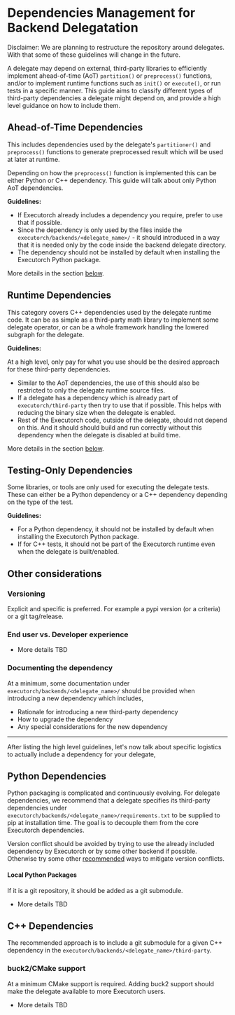 # Dependencies Management for Backend Delegatation

Disclaimer: We are planning to restructure the repository around delegates.
With that some of these guidelines will change in the future.

A delegate may depend on external, third-party libraries to efficiently
implement ahead-of-time (AoT) `partition()` or `preprocess()` functions, and/or
to implement runtime functions such as `init()` or `execute()`, or run tests in
a specific manner. This guide aims to classify different types of third-party
dependencies a delegate might depend on, and provide a high level guidance on
how to include them.

## Ahead-of-Time Dependencies

This includes dependencies used by the delegate's `partitioner()` and
`preprocess()` functions to generate preprocessed result which
will be used at later at runtime.

Depending on how the `preprocess()` function is implemented this can be either
Python or C++ dependency. This guide will talk about only Python AoT dependencies.

**Guidelines:**

* If Executorch already includes a dependency you require, prefer
  to use that if possible.
* Since the dependency is only used by the files inside the
  `executorch/backends/<delegate_name>/` - it should introduced in
  a way that it is needed only by the code inside the backend delegate
  directory.
* The dependency should not be installed by default when installing
  the Executorch Python package.

More details in the section [below](#python-dependencies).

## Runtime Dependencies

This category covers C++ dependencies used by the delegate runtime code.
It can be as simple as a third-party math library to implement some
delegate operator, or can be a whole framework handling the lowered
subgraph for the delegate.

**Guidelines:**

At a high level, only pay for what you use should be the desired approach
for these third-party dependencies.

* Similar to the AoT dependencies, the use of this should also be restricted to
  only the delegate runtime source files.
* If a delegate has a dependency which is already part of
  `executorch/third-party` then try to use that if possible. This
  helps with reducing the binary size when the delegate is enabled.
* Rest of the Executorch code, outside of the delegate, should not depend on
  this. And it should should build and run correctly without this dependency
  when the delegate is disabled at build time.

More details in the section [below](#runtime-dependencies).

## Testing-Only Dependencies

Some libraries, or tools are only used for executing the delegate tests. These
can either be a Python dependency or a C++ dependency depending on the type of
the test.

**Guidelines:**

* For a Python dependency, it should not be installed by default when
  installing the Executorch Python package.
* If for C++ tests, it should not be part of the
  Executorch runtime even when the delegate is built/enabled.

## Other considerations

### Versioning

Explicit and specific is preferred. For example a pypi version (or a criteria) or
a git tag/release.

### End user vs. Developer experience

* More details TBD

<!---
TODO
Need to add more about developer experiences, users selecting which delegates
to enable/install for both AoT and Runtime
--->

### Documenting the dependency
At a minimum, some documentation under `executorch/backends/<delegate_name>/`
should be provided when introducing a new dependency which includes,

* Rationale for introducing a new third-party dependency
* How to upgrade the dependency
* Any special considerations for the new dependency

***

After listing the high level guidelines, let's now talk about specific
logistics to actually include a dependency for your delegate,

## Python Dependencies

Python packaging is complicated and continuously evolving. For delegate
dependencies, we recommend that a delegate specifies its third-party
dependencies under `executorch/backends/<delegate_name>/requirements.txt` to be
supplied to pip at installation time. The goal is to decouple them from the core
Executorch dependencies.

Version conflict should be avoided by trying to use the already included
dependency by Executorch or by some other backend if possible. Otherwise
try some other
[recommended](https://pip.pypa.io/en/latest/topics/dependency-resolution/#dealing-with-dependency-conflicts)
ways to mitigate version conflicts.

#### Local Python Packages
If it is a git repository, it should be added as a git submodule.

* More details TBD

<!-- Something like
https://packaging.python.org/en/latest/tutorials/installing-packages/#installing-from-vcs,
but the URLs can't be in the requirements.txt, so not recommending this for now. -->

## C++ Dependencies

The recommended approach is to include a git submodule for a given C++
dependency in the `executorch/backends/<delegate_name>/third-party`.

### buck2/CMake support
At a minimum CMake support is required. Adding buck2 support should make
the delegate available to more Executorch users.

* More details TBD

<!---
TODO
Complying with ET runtime build configurations. Standard switches for library
linking (i.e. static, PIC), optimization flags pass through, etc.
--->
